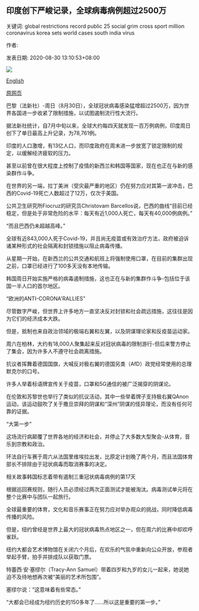 ## 印度创下严峻记录，全球病毒病例超过2500万

关键词: global restrictions record public 25 social grim cross sport million coronavirus korea sets world cases south india virus

作者: 

发表日期: 2020-08-30 13:10:53+08:00

![](https://www.straitstimes.com/sites/default/files/styles/x_large/public/articles/2020/08/30/btcoronavirus20200830.jpg?itok=CS-N1vVO)

[English](Global%20virus%20cases%20cross%2025%20million%20as%20India%20sets%20grim%20record.md)

[原网页](https://www.straitstimes.com/world/europe/confirmed-global-coronavirus-cases-pass-25-million-afp-tally)

巴黎（法新社）-周日（8月30日），全球冠状病毒感染猛增超过2500万，因为世界各国进一步收紧了限制措施，以试图遏制流行性大流行。

据法新社统计，自7月中旬以来，全球大约每四天就发现一百万例病例，印度周日创下了单日最高上升记录，为78,761例。

印度的人口激增，有13亿人口，而印度政府在周末进一步放宽了锁定限制的规定，以缓解经济疲软的压力。

甚至以前曾在很大程度上控制了疫情的新西兰和韩国等国家，现在也正在与新的感染群作斗争。

在世界的另一端，拉丁美洲（受灾最严重的地区）仍在努力应对其第一波冲击，巴西的Covid-19死亡人数超过了12万，仅次于美国。

公共卫生研究所Fiocruz的研究员Christovam Barcellos说，巴西的曲线“目前已经稳定，但是处于非常危险的水平：每天有近1,000人死亡，每天有40,000例病例。”

“而且巴西仍未超越高峰。”

全球有近843,000人死于Covid-19，并且尚无疫苗或有效治疗方法，政府被迫诉诸某种形式的社会隔离和封锁措施以阻止病毒传播。

从星期一开始，在新西兰的公共交通和航班上将强制使用口罩，在目前的集群出现之前，口罩已经进行了100多天没有本地传输。

韩国周日开始实施严格的病毒遏制措施，这也正在与新的集群作斗争-包括位于该国一半人口的首尔地区。

“欧洲的ANTI-CORONA'RALLIES”

尽管数字严峻，但世界上许多地方一直坚决反对封锁和社会疏远措施，这往往是因为它们的经济成本大跌。

但是，抵制也来自政治领域的极端右翼和左翼，以及阴谋理论家和反疫苗运动家。

周六在柏林，大约有18,000人聚集起来反对冠状病毒的限制游行-但后来警方停止了集会，因为许多人不遵守社会疏离措施。

抗议者挥舞着德国国旗，大喊反对极右翼的德国另类（AfD）政党经常使用的总理默克尔的口号。

许多人举着标语牌宣传关于疫苗，口罩和5G通信的被广泛揭穿的阴谋论。

在伦敦和苏黎世也举行了类似的抗议活动，其中一些举着牌子支持极右翼QAnon运动，该运动鼓吹了关于撒旦崇拜的阴谋和“深州”阴谋的怪异理论，而没有任何可靠的证据。

“大第一步”

这场流行病颠覆了世界各地的经济和社会，并停止了大多数大型聚会-从体育，音乐到宗教和政治。

环法自行车赛于周六从法国里维埃拉出发，比原定计划晚了两个月，而且法国体育部长不排除由于冠状病毒而取消赛事的决定。

相关故事韩国标志着带有遏制三重冠状病毒病例的第17天

根据巡回赛规则，随行人员必须经过两次正面测试才能被淘汰。病毒测试单元将在整个比赛中与团队一起旅行。

全球最重要的体育，文化和音乐赛事正在努力应对举办观众的挑战，同时降低病毒传播的风险。

但是，纽约曾经是世界上最大的冠状病毒热点地区之一，但在周六的比赛中却欢呼雀跃。

纽约大都会艺术博物馆在关闭六个月后，在欢乐的气氛中重新向公众开放，参观者举起手臂，拍手并排成队以获取门票。

特蕾西·安·塞缪尔（Tracy-Ann Samuel）带着四岁和九岁的女儿一起来，她说她迫不及待地想再次被“美丽的艺术所包围”。

塞缪尔说：“这意味着有些常态。”

“大都会已经成为纽约历史的150多年了……所以这是重要的第一步。”